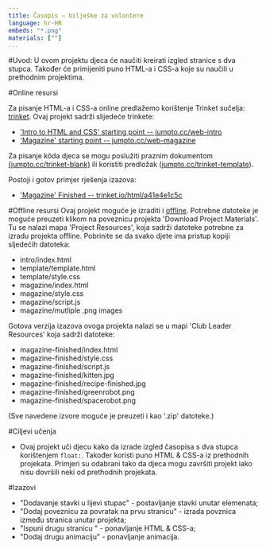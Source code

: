 ```yaml
---
title: Časopis — bilješke za volontere
language: hr-HR
embeds: "*.png"
materials: [""]
...
```


#Uvod:
U ovom projektu djeca će naučiti kreirati izgled stranice s dva stupca. Također će primijeniti puno HTML-a i CSS-a koje su naučili u prethodnim projektima. 

#Online resursi

Za pisanje HTML-a i CSS-a online predlažemo korištenje Trinket sučelja: [trinket](https://trinket.io/). Ovaj projekt sadrži slijedeće trinkete:

+ ['Intro to HTML and CSS' starting point -- jumpto.cc/web-intro](http://jumpto.cc/web-intro)
+ ['Magazine' starting point  -- jumpto.cc/web-magazine](http://jumpto.cc/web-magazine)

Za pisanje kôda djeca se mogu poslužiti praznim dokumentom [(jumpto.cc/trinket-blank)](http://jumpto.cc/trinket-blank) ili  koristiti predložak ([jumpto.cc/trinket-template](http://jumpto.cc/trinket-template)).

Postoji i gotov primjer rješenja izazova:

+ ['Magazine' Finished -- trinket.io/html/a41e4e1c5c](https://trinket.io/html/a41e4e1c5c)

#Offline resursi
Ovaj projekt moguće je izraditi i [offline](https://www.codeclubprojects.org/en-GB/resources/webdev-working-offline/). Potrebne datoteke je moguće preuzeti klikom na poveznicu projekta 'Download Project Materials'. Tu se nalazi mapa 'Project Resources', koja sadrži datoteke potrebne za izradu projekta offline.
Pobrinite se da svako djete ima pristup kopiji sljedećih datoteka:

+ intro/index.html
+ template/template.html
+ template/style.css
+ magazine/index.html
+ magazine/style.css
+ magazine/script.js
+ magazine/mutliple .png images

Gotova verzija izazova ovoga projekta nalazi se u mapi 'Club Leader Resources' koja sadrži datoteke:

+ magazine-finished/index.html
+ magazine-finished/style.css
+ magazine-finished/script.js
+ magazine-finished/kitten.jpg
+ magazine-finished/recipe-finished.jpg
+ magazine-finished/greenrobot.png
+ magazine-finished/spacerobot.png

(Sve navedene izvore moguće je preuzeti i kao '.zip' datoteke.)

#Ciljevi učenja
+ Ovaj projekt uči djecu kako da izrade izgled časopisa s dva stupca korištenjem `float:`. Također koristi puno HTML & CSS-a iz prethodnih projekata. Primjeri su odabrani tako da djeca mogu završiti projekt iako nisu dovršili neki od prethodnih projekata.  

#Izazovi
+ "Dodavanje stavki u lijevi stupac" - postavljanje stavki unutar elemenata;
+ "Dodaj poveznicu za povratak na prvu stranicu" - izrada povznica između stranica unutar projekta;
+ "Ispuni drugu stranicu " - ponavljanje HTML & CSS-a;
+ "Dodaj drugu animaciju" - ponavljanje animacija.
